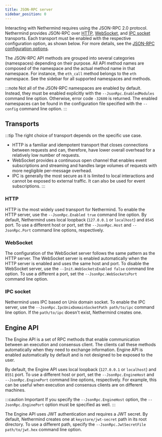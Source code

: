 ```yaml
---
title: JSON-RPC server
sidebar_position: 0
---
```


Interacting with Nethermind requires using the JSON-RPC 2.0 protocol. Nethermind provides JSON-RPC over [HTTP](#http),  [WebSocket](#websocket), and [IPC socket](#ipc-socket) transports. Each transport must be enabled with the respective configuration option, as shown below. For more details, see the [JSON-RPC configuration options](../fundamentals/configuration.md#jsonrpc).

The JSON-RPC API methods are grouped into several categories (namespaces) depending on their purpose. All API method names are composed of the namespace and the actual method name in that namespace. For instance, the `eth_call` method belongs to the `eth` namespace. See the sidebar for all supported namespaces and methods.

:::note
Not all of the JSON-RPC namespaces are enabled by default. Instead, they must be enabled explicitly with the `--JsonRpc.EnabledModules` command line option. Otherwise, error code `-32600` is returned. The enabled namespaces can be found in the configuration file specified with the `--config` command line option.
:::

## Transports

:::tip
The right choice of transport depends on the specific use case.

- HTTP is a familiar and idempotent transport that closes connections between requests and can, therefore, have lower overall overhead for a relatively low number of requests.
- WebSocket provides a continuous open channel that enables event subscriptions and streaming and handles large volumes of requests with more negligible per-message overhead.
- IPC is generally the most secure as it is limited to local interactions and cannot be exposed to external traffic. It can also be used for event subscriptions.
:::

### HTTP

HTTP is the most widely used transport for Nethermind. To enable the HTTP server, use the `--JsonRpc.Enabled true` command line option. By default, Nethermind uses local loopback (`127.0.0.1` or `localhost`) and `8545` port. To use a different host or port, set the `--JsonRpc.Host` and `--JsonRpc.Port` command line options, respectively.

### WebSocket

The configuration of the WebSocket server follows the same pattern as the HTTP server. The WebSocket server is enabled automatically when the HTTP server is enabled and uses the same host and port. To disable the WebSocket server, use the `--Init.WebSocketsEnabled false` command line option. To use a different a port, set the `--JsonRpc.WebSocketsPort` command line option.

### IPC socket

Nethermind uses IPC based on Unix domain socket. To enable the IPC server, use the `--JsonRpc.IpcUnixDomainSocketPath path/to/ipc` command line option. If the `path/to/ipc` doesn't exist, Nethermind creates one.

## Engine API

The Engine API is a set of RPC methods that enable communication between an execution and consensus client. The clients call these methods automatically when they need to exchange information. Engine API is enabled automatically by default and is not designed to be exposed to the user.

By default, the Engine API uses local loopback (`127.0.0.1` or `localhost`) and `8551` port. To use a different host or port, set the `--JsonRpc.EngineHost` and `--JsonRpc.EnginePort` command line options, respectively. For example, this can be useful when execution and consensus clients are on different machines.

:::caution Important
If you specify the `--JsonRpc.EngineHost` option, the `--JsonRpc.EnginePort` option must be specified as well.
:::

The Engine API uses JWT authentication and requires a JWT secret. By default, Nethermind creates one at `keystore/jwt-secret` path in its root directory. To use a different path, specify the `--JsonRpc.JwtSecretFile path/to/jwt.hex` command line option.